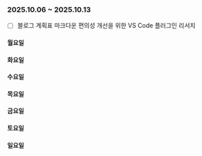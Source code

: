 ### 2025.10.06 ~ 2025.10.13
- [ ] 블로그 계획표 마크다운 편의성 개선을 위한 VS Code 플러그인 리서치

#### 월요일

#### 화요일

#### 수요일

#### 목요일

#### 금요일

#### 토요일

#### 일요일
